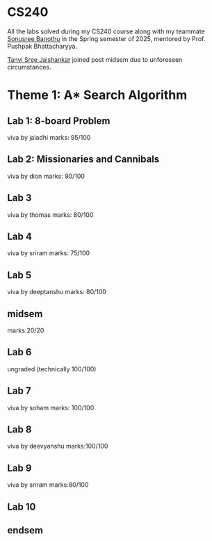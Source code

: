 # CS240

All the labs solved during my CS240 course along with my teammate [Sonusree Banothu](https://github.com/sonu-debugger) in the Spring semester of 2025, mentored by Prof. Pushpak Bhattacharyya.

[Tanvi Sree Jaishankar](https://github.com/TanviSree) joined post midsem due to unforeseen circumstances.


# Theme 1: A* Search Algorithm

## Lab 1: 8-board Problem

viva by jaladhi
marks: 95/100


## Lab 2: Missionaries and Cannibals

viva by dion
marks: 90/100


## Lab 3
viva by thomas
marks: 80/100

## Lab 4
viva by sriram
marks: 75/100

## Lab 5
viva by deeptanshu 
marks: 80/100

## midsem
marks:20/20

## Lab 6
ungraded (technically 100/100)

## Lab 7
viva by soham
marks: 100/100

## Lab 8
viva by deevyanshu
marks:100/100

## Lab 9
viva by sriram
marks:80/100

## Lab 10



## endsem


